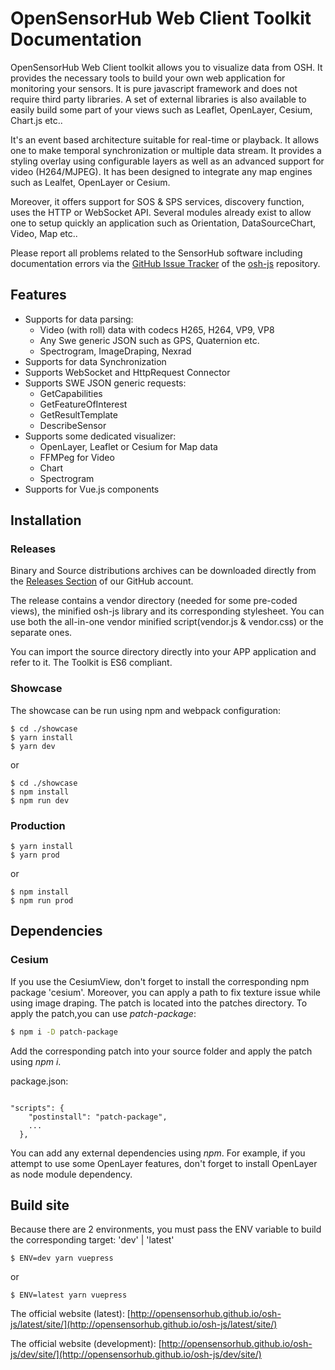 OpenSensorHub Web Client Toolkit Documentation
===

OpenSensorHub Web Client toolkit allows you to visualize data from OSH. It provides the necessary tools to build your own web application for monitoring your sensors.
It is pure javascript framework and does not require third party libraries. A set of external libraries is also available to easily build some part of your views such as
Leaflet, OpenLayer, Cesium, Chart.js etc..

It's an event based architecture suitable for real-time or playback. It allows one to make temporal synchronization or multiple data stream. It provides a styling overlay using 
configurable layers as well as an advanced support for video (H264/MJPEG). It has been designed to integrate any map engines such as Lealfet, OpenLayer or Cesium.

Moreover, it offers support for SOS & SPS services, discovery function, uses the HTTP or WebSocket API.
Several modules already exist to allow one to setup quickly an application such as Orientation, DataSourceChart, Video, Map etc..

Please report all problems related to the SensorHub software including documentation errors via the [GitHub Issue Tracker](https://github.com/opensensorhub)
of the [osh-js](https://github.com/opensensorhub/osh-js) repository.

## Features
- Supports for data parsing:
  - Video (with roll) data with codecs H265, H264, VP9, VP8
  - Any Swe generic JSON such as GPS, Quaternion etc.
  - Spectrogram, ImageDraping, Nexrad
- Supports for data Synchronization
- Supports WebSocket and HttpRequest Connector
- Supports SWE JSON generic requests:
  - GetCapabilities
  - GetFeatureOfInterest
  - GetResultTemplate
  - DescribeSensor
- Supports some dedicated visualizer:
  - OpenLayer, Leaflet or Cesium for Map data
  - FFMPeg for Video
  - Chart
  - Spectrogram
- Supports for Vue.js components
## Installation
### Releases

Binary and Source distributions archives can be downloaded directly from the [Releases Section](https://github.com/opensensorhub/osh-js/releases) of our GitHub account.

The release contains a vendor directory (needed for some pre-coded views), the minified osh-js library and its corresponding stylesheet.
You can use both the all-in-one vendor minified script(vendor.js & vendor.css) or the separate ones.

You can import the source directory directly into your APP application and refer to it. The Toolkit is ES6 compliant.

### Showcase

The showcase can be run using npm and webpack configuration:

```shell script
$ cd ./showcase
$ yarn install
$ yarn dev
```
or
```shell script
$ cd ./showcase
$ npm install
$ npm run dev
```

### Production
```shell script
$ yarn install
$ yarn prod
```
or
```shell script
$ npm install
$ npm run prod
```


## Dependencies
### Cesium

If you use the CesiumView, don't forget to install the corresponding npm package 'cesium'.
Moreover, you can apply a path to fix texture issue while using image draping. The patch is
located into the patches directory. To apply the patch,you can use *patch-package*:

```sh
$ npm i -D patch-package
```
Add the corresponding patch into your source folder and apply the patch using *npm i*.

package.json:
```shell script

"scripts": {
    "postinstall": "patch-package",
    ...
  },
```

You can add any external dependencies using *npm*. For example, if you attempt to use
some OpenLayer features, don't forget to install OpenLayer as node module dependency.

## Build site

Because there are 2 environments, you must pass the ENV variable to build the corresponding target: 'dev' | 'latest'
```shell
$ ENV=dev yarn vuepress
```

or

```shell
$ ENV=latest yarn vuepress
```

The official website (latest): [http://opensensorhub.github.io/osh-js/latest/site/](http://opensensorhub.github.io/osh-js/latest/site/)

The official website (development): [http://opensensorhub.github.io/osh-js/dev/site/](http://opensensorhub.github.io/osh-js/dev/site/)
